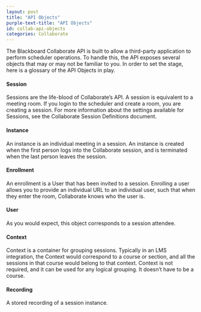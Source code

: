```yaml
---
layout: post
title: "API Objects"
purple-text-title: "API Objects"
id: collab-api-objects
categories: Collaborate
---
```


The Blackboard Collaborate API is built to allow a third-party application to perform scheduler operations. To handle this, the API exposes several objects that may or may not be familiar to you. In order to set the stage, here is a glossary of the API Objects in play.

#### Session
Sessions are the life-blood of Collaborate’s API. A session is equivalent to a meeting room. If you login to the scheduler and create a room, you are creating a session. For more information about the settings available for Sessions, see the Collaborate Session Definitions document.

#### Instance
An instance is an individual meeting in a session. An instance is created when the first person logs into the Collaborate session, and is terminated when the last person leaves the session.

#### Enrollment
An enrollment is a User that has been invited to a session. Enrolling a user allows you to provide an individual URL to an individual user, such that when they enter the room, Collaborate knows who the user is.

#### User
As you would expect, this object corresponds to a session attendee.

#### Context
Context is a container for grouping sessions. Typically in an LMS integration, the Context would correspond to a course or section, and all the sessions in that course would belong to that context. Context is not required, and it can be used for any logical grouping. It doesn’t have to be a course.

#### Recording
A stored recording of a session instance.